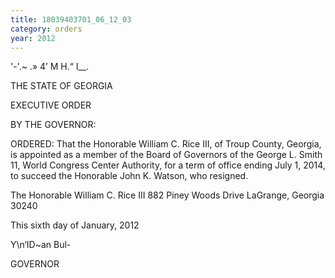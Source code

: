 ```yaml
---
title: 18039403701_06_12_03
category: orders
year: 2012
---
```

    

'-'.~ .» 4’
M H.“ I__.

THE STATE OF GEORGIA

EXECUTIVE ORDER

BY THE GOVERNOR:

ORDERED: That the Honorable William C. Rice III, of Troup County, Georgia,
is appointed as a member of the Board of Governors of the George
L. Smith 11, World Congress Center Authority, for a term of office
ending July 1, 2014, to succeed the Honorable John K. Watson,
who resigned.

The Honorable William C. Rice III
882 Piney Woods Drive
LaGrange, Georgia 30240

This sixth day of January, 2012

Y\n‘ID~an Bul-

GOVERNOR

